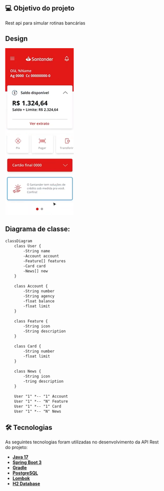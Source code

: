 ## 💻 Objetivo do projeto

Rest api para simular rotinas bancárias

## Design
![img.png](img.png)


## Diagrama de classe:
```mermaid
classDiagram
    class User {
        -String name
        -Account account
        -Feature[] features
        -Card card
        -News[] new
    }

    class Account {
        -String number
        -String agency
        -float balance
        -float limit
    }

    class Feature {
        -String icon
        -String description
    }

    class Card {
        -String number
        -float limit
    }

    class News {
        -String icon
        -tring description
    }

    User "1" *-- "1" Account
    User "1" *-- "N" Feature
    User "1" *-- "1" Card
    User "1" *-- "N" News
```

## 🛠 Tecnologias

As seguintes tecnologias foram utilizadas no desenvolvimento da API Rest do projeto:

- **[Java 17](https://www.oracle.com/java)**
- **[Spring Boot 3](https://spring.io/projects/spring-boot)**
- **[Gradle](https://gradle.org/)**
- **[PostgreSQL](https://www.postgresql.org/)**
- **[Lombok](https://projectlombok.org)**
- **[H2 Database](com.h2database)**
